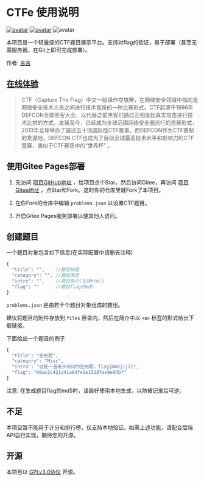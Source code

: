 # CTFe 使用说明

[![avatar](https://gitee.com/mmdjiji/yygq.js/raw/master/assets/license.svg)](https://choosealicense.com/licenses/gpl-3.0/) [![avatar](https://gitee.com/mmdjiji/yygq.js/raw/master/assets/language.svg)](https://www.javascript.com/) ![avatar](https://img.shields.io/badge/deploy-everywhere-blue)

本项目是一个轻量级的CTF题目展示平台。支持对flag的验证，易于部署（甚至无需服务器，在Git上即可完成部署）。

作者: [吉吉](https://github.com/mmdjiji)

## [在线体验](https://annna777.github.io/ctfe/)

> CTF（Capture The Flag）中文一般译作夺旗赛，在网络安全领域中指的是网络安全技术人员之间进行技术竞技的一种比赛形式。CTF起源于1996年DEFCON全球黑客大会，以代替之前黑客们通过互相发起真实攻击进行技术比拼的方式。发展至今，已经成为全球范围网络安全圈流行的竞赛形式，2013年全球举办了超过五十场国际性CTF赛事。而DEFCON作为CTF赛制的发源地，DEFCON CTF也成为了目前全球最高技术水平和影响力的CTF竞赛，类似于CTF赛场中的“世界杯” 。

## 使用Gitee Pages部署

1. 先访问 [项目GitHub地址](https://github.com/mmdjiji/ctfe) ，给项目点个Star。然后访问Gitee，再访问 [项目Gitee地址](https://gitee.com/mmdjiji/ctfe) ，点Star和Fork。这时你的仓库里就Fork了本项目。

2. 在你Fork的仓库中编辑 `problems.json` 以设置CTF题目。

3. 开启Gitee Pages服务部署以便其他人访问。

## 创建题目
一个题目对象包含如下信息(在实际配置中请删去注释)
```js
{
  "title": "",    //题目标题
  "category": "", //题目类型
  "intro": "",    //题目简介(支持html)
  "flag": ""      //题目flag的md5
}
```
`problems.json` 是由若干个题目对象组成的数组。

建议将题目的附件存放到 `files` 目录内，然后在简介中以 `<a>` 标签的形式给出下载链接。

下面给出一个题目的例子
```js
{
  "title": "签到题",
  "category": "Misc",
  "intro": "这是一道用于测试的签到题，flag{mmdjiji}",
  "flag": "98ac2c421a41a84fe1e15287ee8e93bf"
}
```

注意: 在生成题目flag的md5时，请最好使用本地生成，以防被记录后可逆。

## 不足
本项目暂不能用于计分和排行榜，仅支持本地验证。如需上述功能，请配合后端API自行实现，期待您的开源。

## 开源
本项目以 [GPLv3.0协议](https://choosealicense.com/licenses/gpl-3.0/) 开源。
